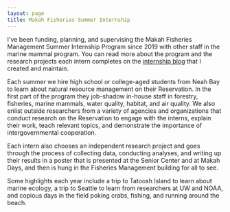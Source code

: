 ```yaml
---
layout: page
title: Makah Fisheries Summer Internship
---
```


I've been funding, planning, and supervising the Makah Fisheries Management Summer Internship Program since 2019 with other staff in the marine mammal program. You can read more about the program and the research projects each intern completes on the [internship blog](https://mfminterns.home.blog/) that I created and maintain. 

Each summer we hire high school or college-aged students from Neah Bay to learn about natural resource management on their Reservation. In the first part of the program they job-shadow in-house staff in forestry, fisheries, marine mammals, water quality, habitat, and air quality. We also enlist outside researchers from a variety of agencies and organizations that conduct research on the Reservation to engage with the interns, explain their work, teach relevant topics, and demonstrate the importance of intergovernmental cooperation. 

Each intern also chooses an independent research project and goes through the process of collecting data, conducting analyses, and writing up their results in a poster that is presented at the Senior Center and at Makah Days, and then is hung in the Fisheries Management building for all to see.

Some highlights each year include a trip to Tatoosh Island to learn about marine ecology, a trip to Seattle to learn from researchers at UW and NOAA, and copious days in the field poking crabs, fishing, and running around the beach. 



